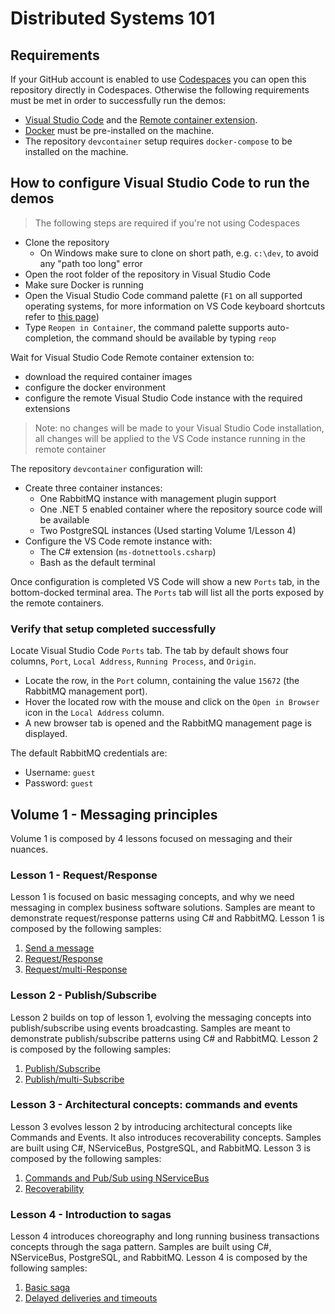 # Distributed Systems 101

## Requirements

If your GitHub account is enabled to use [Codespaces](https://github.com/features/codespaces) you can open this repository directly in Codespaces. Otherwise the following requirements must be met in order to successfully run the demos:

- [Visual Studio Code](https://code.visualstudio.com/) and the [Remote container extension](https://marketplace.visualstudio.com/items?itemName=ms-vscode-remote.remote-containers).
- [Docker](https://www.docker.com/get-started) must be pre-installed on the machine.
- The repository `devcontainer` setup requires `docker-compose` to be installed on the machine.

## How to configure Visual Studio Code to run the demos

> The following steps are required if you're not using Codespaces

- Clone the repository
  - On Windows make sure to clone on short path, e.g. `c:\dev`, to avoid any "path too long" error
- Open the root folder of the repository in Visual Studio Code
- Make sure Docker is running
- Open the Visual Studio Code command palette (`F1` on all supported operating systems, for more information on VS Code keyboard shortcuts refer to [this page](https://www.arungudelli.com/microsoft/visual-studio-code-keyboard-shortcut-cheat-sheet-windows-mac-linux/))
- Type `Reopen in Container`, the command palette supports auto-completion, the command should be available by typing `reop`

Wait for Visual Studio Code Remote container extension to:

- download the required container images
- configure the docker environment
- configure the remote Visual Studio Code instance with the required extensions

> Note: no changes will be made to your Visual Studio Code installation, all changes will be applied to the VS Code instance running in the remote container

The repository `devcontainer` configuration will:

- Create three container instances:
  - One RabbitMQ instance with management plugin support
  - One .NET 5 enabled container where the repository source code will be available
  - Two PostgreSQL instances (Used starting Volume 1/Lesson 4)
- Configure the VS Code remote instance with:
  - The C# extension (`ms-dotnettools.csharp`)
  - Bash as the default terminal

Once configuration is completed VS Code will show a new `Ports` tab, in the bottom-docked terminal area. The `Ports` tab will list all the ports exposed by the remote containers.

### Verify that setup completed successfully

Locate Visual Studio Code `Ports` tab. The tab by default shows four columns, `Port`, `Local Address`, `Running Process`, and `Origin`.

- Locate the row, in the `Port` column, containing the value `15672` (the RabbitMQ management port).
- Hover the located row with the mouse and click on the `Open in Browser` icon in the `Local Address` column.
- A new browser tab is opened and the RabbitMQ management page is displayed.

The default RabbitMQ credentials are:

- Username: `guest`
- Password: `guest`

## Volume 1 - Messaging principles

Volume 1 is composed by 4 lessons focused on messaging and their nuances.

### Lesson 1 - Request/Response

Lesson 1 is focused on basic messaging concepts, and why we need messaging in complex business software solutions. Samples are meant to demonstrate request/response patterns using C# and RabbitMQ. Lesson 1 is composed by the following samples:

1. [Send a message](src/volume-01/req-resp/basic-send)
2. [Request/Response](src/volume-01/req-resp/req-resp)
3. [Request/multi-Response](src/volume-01/req-resp/req-multi-resp)

### Lesson 2 - Publish/Subscribe

Lesson 2 builds on top of lesson 1, evolving the messaging concepts into publish/subscribe using events broadcasting. Samples are meant to demonstrate publish/subscribe patterns using C# and RabbitMQ. Lesson 2 is composed by the following samples:

1. [Publish/Subscribe](src/volume-01/pub-sub/basic-pub-sub)
2. [Publish/multi-Subscribe](src/volume-01/pub-sub/pub-multi-sub)

### Lesson 3 - Architectural concepts: commands and events

Lesson 3 evolves lesson 2 by introducing architectural concepts like Commands and Events. It also introduces recoverability concepts. Samples are built using C#, NServiceBus, PostgreSQL, and RabbitMQ. Lesson 3 is composed by the following samples:

1. [Commands and Pub/Sub using NServiceBus](src/volume-01/arch/cmd-events)
2. [Recoverability](src/volume-01/arch/cmd-events-rec)

### Lesson 4 - Introduction to sagas

Lesson 4 introduces choreography and long running business transactions concepts through the saga pattern. Samples are built using C#, NServiceBus, PostgreSQL, and RabbitMQ. Lesson 4 is composed by the following samples:

1. [Basic saga](src/volume-01/sagas/basic-saga)
2. [Delayed deliveries and timeouts](src/volume-01/sagas/timeouts)
